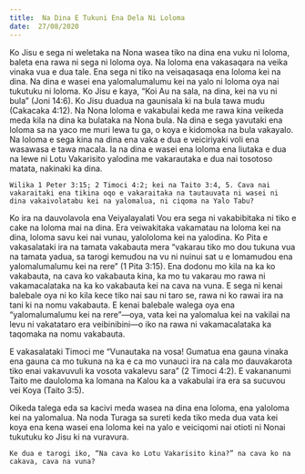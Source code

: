```yaml
---
title:  Na Dina E Tukuni Ena Dela Ni Loloma
date:  27/08/2020
---
```


Ko Jisu e sega ni weletaka na Nona wasea tiko na dina ena vuku ni loloma, baleta ena rawa ni sega ni loloma oya. Na loloma ena vakasaqara na veika vinaka vua e dua tale. Ena sega ni tiko na veisaqasaqa ena loloma kei na dina. Na dina e wasei ena yalomalumalumu kei na yalo ni loloma oya nai tukutuku ni loloma. Ko Jisu e kaya, “Koi Au na sala, na dina, kei na vu ni bula” (Joni 14:6). Ko Jisu duadua na gaunisala ki na bula tawa mudu (Cakacaka 4:12). Na Nona loloma e vakabulai keda me rawa kina veikeda meda kila na dina ka bulataka na Nona bula. Na dina e sega yavutaki ena loloma sa na yaco me muri lewa tu ga, o koya e kidomoka na bula vakayalo. Na loloma e sega kina na dina ena vaka e dua e veiciriyaki voli ena wasawasa e tawa macala. Ia na dina e wasei ena loloma ena liutaka e dua na lewe ni Lotu Vakarisito yalodina me vakarautaka e dua nai tosotoso matata, nakinaki ka dina.

`Wilika 1 Peter 3:15; 2 Timoci 4:2; kei na Taito 3:4, 5. Cava nai vakaraitaki ena tikina oqo e vakaraitaka na tautauvata ni wasei ni dina vakaivolatabu kei na yalomalua, ni ciqoma na Yalo Tabu?`

Ko ira na dauvolavola ena Veiyalayalati Vou era sega ni vakabibitaka ni tiko e cake na loloma mai na dina. Era veiwakitaka vakamatau na loloma kei na dina, loloma savu kei nai vunau, yalololoma kei na yalodina. Ko Pita e vakasalataki ira na tamata vakabauta mera “vakarau tiko mo dou tukuna vua na tamata yadua, sa tarogi kemudou na vu ni nuinui sat u e lomamudou ena yalomalumalumu kei na rere” (1 Pita 3:15). Ena dodonu mo kila na ka ko vakabauta, na cava ko vakabauta kina, ka mo tu vakarau mo rawa ni vakamacalataka na ka ko vakabauta kei na cava na vuna. E sega ni kenai balebale oya ni ko kila kece tiko nai sau ni taro se, rawa ni ko rawai ira na tani ki na nomu vakabauta. E kenai balebale walega oya ena “yalomalumalumu kei na rere”—oya, vata kei na yalomalua kei na vakilai na levu ni vakatataro era veibinibini—o iko na rawa ni vakamacalataka ka taqomaka na nomu vakabauta.

E vakasalataki Timoci me “Vunautaka na vosa! Gumatua ena gauna vinaka ena gauna ca mo tukuna na ka e ca mo vunauci ira na cala mo dauvakarota tiko enai vakavuvuli ka vosota vakalevu sara” (2 Timoci 4:2). E vakananumi Taito me dauloloma ka lomana na Kalou ka a vakabulai ira era sa sucuvou vei Koya (Taito 3:5).

Oikeda talega eda sa kacivi meda wasea na dina ena loloma, ena yaloloma kei na yalomalua. Na noda Turaga sa sureti keda tiko meda dua vata kei koya ena kena wasei ena loloma kei na yalo e veiciqomi nai otioti ni Nonai tukutuku ko Jisu ki na vuravura.

`Ke dua e tarogi iko, “Na cava ko Lotu Vakarisito kina?” na cava ko na cakava, cava na vuna?`